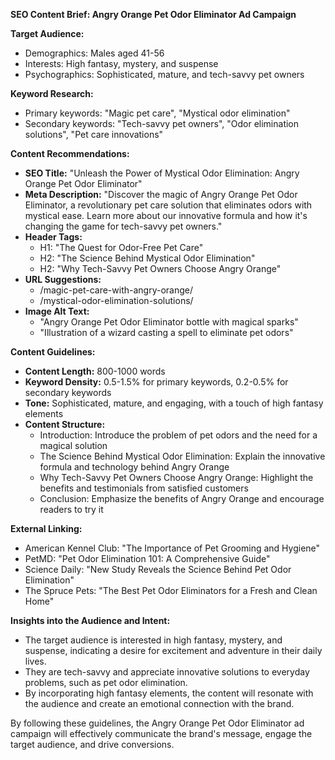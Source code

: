 **SEO Content Brief: Angry Orange Pet Odor Eliminator Ad Campaign**

**Target Audience:**

* Demographics: Males aged 41-56
* Interests: High fantasy, mystery, and suspense
* Psychographics: Sophisticated, mature, and tech-savvy pet owners

**Keyword Research:**

* Primary keywords: "Magic pet care", "Mystical odor elimination"
* Secondary keywords: "Tech-savvy pet owners", "Odor elimination solutions", "Pet care innovations"

**Content Recommendations:**

* **SEO Title:** "Unleash the Power of Mystical Odor Elimination: Angry Orange Pet Odor Eliminator"
* **Meta Description:** "Discover the magic of Angry Orange Pet Odor Eliminator, a revolutionary pet care solution that eliminates odors with mystical ease. Learn more about our innovative formula and how it's changing the game for tech-savvy pet owners."
* **Header Tags:**
	+ H1: "The Quest for Odor-Free Pet Care"
	+ H2: "The Science Behind Mystical Odor Elimination"
	+ H2: "Why Tech-Savvy Pet Owners Choose Angry Orange"
* **URL Suggestions:**
	+ /magic-pet-care-with-angry-orange/
	+ /mystical-odor-elimination-solutions/
* **Image Alt Text:**
	+ "Angry Orange Pet Odor Eliminator bottle with magical sparks"
	+ "Illustration of a wizard casting a spell to eliminate pet odors"

**Content Guidelines:**

* **Content Length:** 800-1000 words
* **Keyword Density:** 0.5-1.5% for primary keywords, 0.2-0.5% for secondary keywords
* **Tone:** Sophisticated, mature, and engaging, with a touch of high fantasy elements
* **Content Structure:**
	+ Introduction: Introduce the problem of pet odors and the need for a magical solution
	+ The Science Behind Mystical Odor Elimination: Explain the innovative formula and technology behind Angry Orange
	+ Why Tech-Savvy Pet Owners Choose Angry Orange: Highlight the benefits and testimonials from satisfied customers
	+ Conclusion: Emphasize the benefits of Angry Orange and encourage readers to try it

**External Linking:**

* American Kennel Club: "The Importance of Pet Grooming and Hygiene"
* PetMD: "Pet Odor Elimination 101: A Comprehensive Guide"
* Science Daily: "New Study Reveals the Science Behind Pet Odor Elimination"
* The Spruce Pets: "The Best Pet Odor Eliminators for a Fresh and Clean Home"

**Insights into the Audience and Intent:**

* The target audience is interested in high fantasy, mystery, and suspense, indicating a desire for excitement and adventure in their daily lives.
* They are tech-savvy and appreciate innovative solutions to everyday problems, such as pet odor elimination.
* By incorporating high fantasy elements, the content will resonate with the audience and create an emotional connection with the brand.

By following these guidelines, the Angry Orange Pet Odor Eliminator ad campaign will effectively communicate the brand's message, engage the target audience, and drive conversions.
